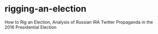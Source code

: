 # rigging-an-election
How to Rig an Election, Analysis of Russian IRA Twitter Propaganda in the 2016 Presidential Election
